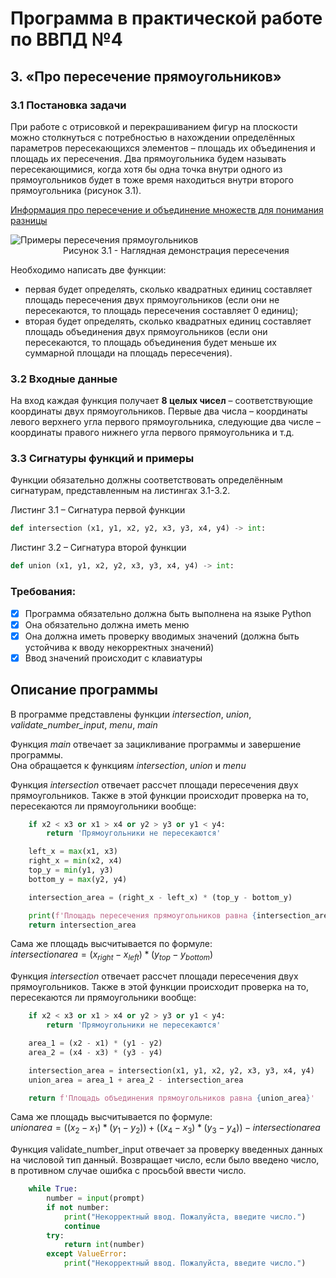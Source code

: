 # Программа в практической работе по ВВПД №4
## 3. «Про пересечение прямоугольников»
### 3.1 Постановка задачи
При работе с отрисовкой и перекрашиванием фигур на плоскости можно
столкнуться с потребностью в нахождении определённых параметров
пересекающихся элементов – площадь их объединения и площадь их
пересечения. Два прямоугольника будем называть пересекающимися, когда хотя
бы одна точка внутри одного из прямоугольников будет в тоже время находиться
внутри второго прямоугольника (рисунок 3.1).

[Информация про пересечение и объединение множеств для понимания разницы](https://www.yaklass.ru/p/algebra/9-klass/neravenstva-i-sistemy-neravenstv-9125/mnozhestva-i-podmnozhestva-obedinenie-i-peresechenie-mnozhestv-12443/re-65db9533-df63-4ae1-91ab-823ddd31f586?ysclid=lq55ipccd5309542464)

![Примеры пересечения прямоугольников](https://sun9-53.userapi.com/impg/A3iQionFEQpxqa19nnJSnesmzwmUF5QYIwZqzQ/rhHJ22kOYmg.jpg?size=597x213&quality=96&sign=0df5dff48ff6a0100aa7714ee31e1382&type=album)  
&emsp;&emsp;&emsp;&emsp;&emsp;&emsp;Рисунок 3.1 - Наглядная демонстрация пересечения
                  
Необходимо написать две функции:
* первая будет определять, сколько квадратных единиц составляет
площадь пересечения двух прямоугольников (если они не пересекаются, то
площадь пересечения составляет 0 единиц);
* вторая будет определять, сколько квадратных единиц составляет
площадь объединения двух прямоугольников (если они пересекаются, то
площадь объединения будет меньше их суммарной площади на площадь
пересечения).

### 3.2 Входные данные
На вход каждая функция получает **8 целых чисел** – соответствующие
координаты двух прямоугольников. Первые два числа – координаты левого
верхнего угла первого прямоугольника, следующие два числе – координаты
правого нижнего угла первого прямоугольника и т.д.

### 3.3 Сигнатуры функций и примеры
Функции обязательно должны соответствовать определённым сигнатурам,
представленным на листингах 3.1-3.2.

Листинг 3.1 – Сигнатура первой функции
```python
def intersection (x1, y1, x2, y2, x3, y3, x4, y4) -> int:
```
Листинг 3.2 – Сигнатура второй функции
```python
def union (x1, y1, x2, y2, x3, y3, x4, y4) -> int:
```
### Требования:
- [x] Программа обязательно должна быть выполнена на языке Python  
- [x] Она обязательно должна иметь меню  
- [x] Она должна иметь проверку вводимых значений (должна быть устойчива к вводу некорректных значений)  
- [x] Ввод значений происходит с клавиатуры  

## Описание программы
В программе представлены функции *intersection*, *union*, *validate_number_input*, *menu*, *main*

Функция *main* отвечает за зацикливание программы и завершение программы.  
Она обращается к функциям *intersection*, *union* и *menu*

Функция *intersection* отвечает рассчет площади пересечения двух прямоугольников.
Также в этой функции происходит проверка на то, пересекаются ли прямоугольники вообще:

```python
    if x2 < x3 or x1 > x4 or y2 > y3 or y1 < y4:
        return 'Прямоугольники не пересекаются'

    left_x = max(x1, x3)
    right_x = min(x2, x4)
    top_y = min(y1, y3)
    bottom_y = max(y2, y4)

    intersection_area = (right_x - left_x) * (top_y - bottom_y)

    print(f'Площадь пересечения прямоугольников равна {intersection_area}')
    return intersection_area
```
Сама же площадь высчитывается по формуле:  
$`intersection area = (x_{right} - x_{left}) * (y_{top} - y_{bottom})`$  

Функция *intersection* отвечает рассчет площади пересечения двух прямоугольников.
Также в этой функции происходит проверка на то, пересекаются ли прямоугольники вообще:

```python
    if x2 < x3 or x1 > x4 or y2 > y3 or y1 < y4:
        return 'Прямоугольники не пересекаются'

    area_1 = (x2 - x1) * (y1 - y2)
    area_2 = (x4 - x3) * (y3 - y4)

    intersection_area = intersection(x1, y1, x2, y2, x3, y3, x4, y4)
    union_area = area_1 + area_2 - intersection_area

    return f'Площадь объединения прямоугольников равна {union_area}'
```
Сама же площадь высчитывается по формуле:  
$`union area = ((x_2 - x_1) * (y_1 - y_2)) + ((x_4 - x_3) * (y_3 - y_4)) - intersection area`$  

Функция validate_number_input отвечает за проверку введенных данных на числовой тип данный.
Возвращает число, если было введено число, в противном случае ошибка с просьбой ввести число.

```python
    while True:
        number = input(prompt)
        if not number:
            print("Некорректный ввод. Пожалуйста, введите число.")
            continue
        try:
            return int(number)
        except ValueError:
            print("Некорректный ввод. Пожалуйста, введите число.")
```
